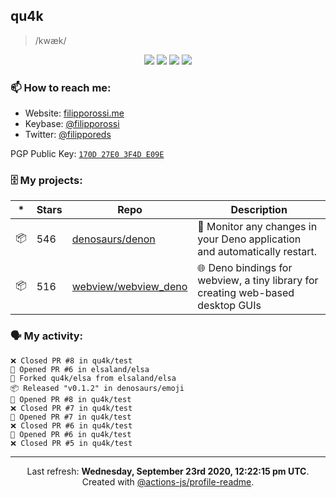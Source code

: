 ## qu4k

> /kwæk/

<p align="center">
  <img src="https://img.shields.io/badge/last%20major%20release-aug.%202000-important" />
  <img src="https://img.shields.io/badge/unminified%20size-6%20feet%206%20inches-informational" />
  <img src="https://img.shields.io/badge/vulnerabilities-high-critical" />
  <img src="https://img.shields.io/badge/code%20quality-A%20for%20effort-success" />
</p>

### 📫 How to reach me:

- Website: [filipporossi.me](https://filipporossi.me/)
- Keybase: [@filipporossi](https://keybase.io/filipporossi)
- Twitter: [@filipporeds](https://keybase.io/filipporeds)

PGP Public Key: [`170D 27E0 3F4D E09E`](https://keybase.io/filipporossi/pgp_keys.asc)

### 🗄 My projects:

|*|Stars|Repo|Description|
|---|---|---|---|
| 📦 | 546 | [denosaurs/denon](https://github.com/denosaurs/denon) | 👀 Monitor any changes in your Deno application and automatically restart. |
| 📦 | 516 | [webview/webview_deno](https://github.com/webview/webview_deno) | 🌐 Deno bindings for webview, a tiny library for creating web-based desktop GUIs |

### 🗣 My activity:

```
❌ Closed PR #8 in qu4k/test
💪 Opened PR #6 in elsaland/elsa
🍴 Forked qu4k/elsa from elsaland/elsa
📦 Released "v0.1.2" in denosaurs/emoji
💪 Opened PR #8 in qu4k/test
❌ Closed PR #7 in qu4k/test
💪 Opened PR #7 in qu4k/test
❌ Closed PR #6 in qu4k/test
💪 Opened PR #6 in qu4k/test
❌ Closed PR #5 in qu4k/test
```

---

<p align="center">Last refresh: <b>Wednesday, September 23rd 2020, 12:22:15 pm UTC</b>. Created with <a href=https://github.com/marketplace/actions/profile-readme>@actions-js/profile-readme</a>.</p>
